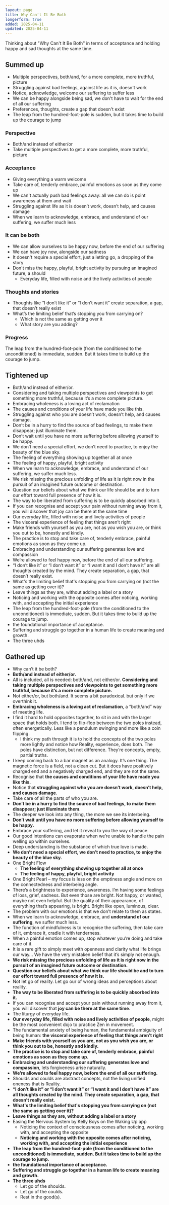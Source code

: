 ```yaml
---
layout: page
title: Why Can't It Be Both
longerform: true
added: 2025-04-11
updated: 2025-04-11
---
```


Thinking about "Why Can't It Be Both" in terms of acceptance and holding happy and sad thoughts at the same time.

## Summed up

- Multiple perspectives, both/and, for a more complete, more truthful, picture
- Struggling against bad feelings, against life as it is, doesn't work
- Notice, acknowledge, welcome our suffering to suffer less
- We can be happy alongside being sad, we don't have to wait for the end of all our suffering
- Preferences, thoughts, create a gap that doesn't exist
- The leap from the hundred-foot-pole is sudden, but it takes time to build up the courage to jump

### Perspective

- Both/and instead of either/or
- Take multiple perspectives to get a more complete, more truthful, picture

### Acceptance

- Giving everything a warm welcome
- Take care of, tenderly embrace, painful emotions as soon as they come up
- We can't actually push bad feelings away: all we can do is point awareness at them and wait
- Struggling against life as it is doesn’t work, doesn’t help, and causes damage
- When we learn to acknowledge, embrace, and understand of our suffering, we suffer much less

### It can be both

- We can allow ourselves to be happy now, before the end of our suffering
- We can have joy now, alongside our sadness
- It doesn't require a special effort, just a letting go, a dropping of the story
- Don't miss the happy, playful, bright activity by pursuing an imagined future, a should
    - Everyday life, filled with noise and the lively activities of people

### Thoughts and stories

- Thoughts like “I don’t like it” or “I don’t want it” create separation, a gap, that doesn’t really exist
- What’s the limiting belief that’s stopping you from carrying on?
    - Which is not the same as getting over it
    - What story are you adding?

### Progress

The leap from the hundred-foot-pole (from the conditioned to the unconditioned) is immediate, sudden. But it takes time to build up the courage to jump.    

## Tightened up

- Both/and instead of either/or.
- Considering and taking multiple perspectives and viewpoints to get something more truthful, because it’s a more complete picture.
- Embracing wholeness is a loving act of reclamation
- The causes and conditions of your life have made you like this.
- Struggling against who you are doesn’t work, doesn’t help, and causes damage.
- Don’t be in a hurry to find the source of bad feelings, to make them disappear; just illuminate them.
- Don’t wait until you have no more suffering before allowing yourself to be happy.
- We don’t need a special effort, we don’t need to practice, to enjoy the beauty of the blue sky.
- The feeling of everything showing up together all at once
- The feeling of happy, playful, bright activity
- When we learn to acknowledge, embrace, and understand of our suffering, we suffer much less.
- We risk missing the precious unfolding of life as it is right now in the pursuit of an imagined future outcome or destination.
- Question our beliefs about what we think our life should be and to turn our effort toward full presence of how it is.
- The way to be liberated from suffering is to be quickly absorbed into it.
- If you can recognise and accept your pain without running away from it, you will discover that joy can be there at the same time
- Our everyday life, filled with noise and lively activities of people
- The visceral experience of feeling that things aren’t right 
- Make friends with yourself as you are, not as you wish you are, or think you out to be, honestly and kindly.
- The practice is to stop and take care of, tenderly embrace, painful emotions as soon as they come up.
- Embracing and understanding our suffering generates love and compassion
- We’re allowed to feel happy now, before the end of all our suffering.
- “I don’t like it” or “I don’t want it” or “I want it and I don’t have it” are all thoughts created by the mind. They create separation, a gap, that doesn’t really exist.
- What's the limiting belief that's stopping you from carrying on (not the same as getting over it)?
- Leave things as they are, without adding a label or a story
- Noticing and working with the opposite comes after noticing, working with, and accepting the initial experience
- The leap from the hundred-foot-pole (from the conditioned to the unconditioned) is immediate, sudden. But it takes time to build up the courage to jump.
- the foundational importance of acceptance.
- Suffering and struggle go together in a human life to create meaning and growth.
- The three uhds

## Gathered up

- Why can’t it be both?
- **Both/and instead of either/or.**
- All is included, all is needed: both/and, not either/or. **Considering and taking multiple perspectives and viewpoints to get something more truthful, because it’s a more complete picture.**
- Not either/or, but both/and. It seems a bit paradoxical. but only if we overthink it.
- **Embracing wholeness is a loving act of reclamation**, a “both/and” way of meeting life.
- I find it hard to hold opposites together, to sit in and with the larger space that holds both. I tend to flip-flop between the two poles instead, often energetically. Less like a pendulum swinging and more like a coin flipping.
    - I think my path through it is to hold the concepts of the two poles more lightly and notice how Reality, experience, does both. The poles have distinction, but not difference. They’re concepts, empty, partial truths.
- I keep coming back to a bar magnet as an analogy. It’s one thing. The magnetic force is a field, not a clean cut. But it does have positively charged end and a negatively charged end, and they are not the same.
- Recognise that **the causes and conditions of your life have made you like this.**
- Notice that **struggling against who you are doesn’t work, doesn’t help, and causes damage**.
- Take care of all the parts of who you are.
- **Don’t be in a hurry to find the source of bad feelings, to make them disappear; just illuminate them**.
- The deeper we look into any thing, the more we see its interbeing.
- **Don’t wait until you have no more suffering before allowing yourself to be happy.**
- Embrace your suffering, and let it reveal to you the way of peace.
- Our good intentions can evaporate when we’re unable to handle the pain welling up within ourselves.
- Deep understanding is the substance of which true love is made.
- **We don’t need a special effort, we don’t need to practice, to enjoy the beauty of the blue sky.**
- One Bright Flow
    - **The feeling of everything showing up together all at once**
    - **The feeling of happy, playful, bright activity**
- One Bright Pearl – my focus is less on the emptiness angle and more on the connectedness and interbeing angle.
- There’s a brightness to experience, awareness. I’m having some feelings of loss, grief, sadness. But even those are bright. Not happy, or wanted, maybe not even helpful. But the quality of their appearance, of everything that’s appearing, is bright. Bright like open, luminous, clear.
- The problem with our emotions is that we don’t relate to them as states.
- When we learn to acknowledge, embrace, and **understand of our suffering**, we suffer much less.
- The function of mindfulness is to recognise the suffering, then take care of it, embrace it, cradle it with tenderness.
- When a painful emotion comes up, stop whatever you’re doing and take care of it.
- It is a rare gift to simply meet with openness and clarity what life brings our way… We have the very mistaken belief that it’s simply not enough.
- **We risk missing the precious unfolding of life as it is right now in the pursuit of an imagined future outcome or destination.**
- **Question our beliefs about what we think our life should be and to turn our effort toward full presence of how it is.**
- Not let go of reality. Let go our of wrong ideas and perceptions about reality.
- **The way to be liberated from suffering is to be quickly absorbed into it.**
- If you can recognise and accept your pain without running away from it, you will discover that **joy can be there at the same time**.
- The liturgy of everyday life.
- **Our everyday life, filled with noise and lively activities of people**, might be the most convenient dojo to practice Zen in movement.
- The fundamental anxiety of being human, the fundamental ambiguity of being human: **the visceral experience of feeling that things aren’t right** 
- **Make friends with yourself as you are, not as you wish you are, or think you out to be, honestly and kindly.**
- **The practice is to stop and take care of, tenderly embrace, painful emotions as soon as they come up.**
- **Embracing and understanding our suffering generates love and compassion**, lets forgiveness arise naturally.
- **We’re allowed to feel happy now, before the end of all our suffering.**
- Shoulds and coulds are abstract concepts, not the living unified oneness that is Reality.
- **“I don’t like it” or “I don’t want it” or “I want it and I don’t have it” are all thoughts created by the mind. They create separation, a gap, that doesn’t really exist.**
- **What's the limiting belief that's stopping you from carrying on (not the same as getting over it)?**
- **Leave things as they are, without adding a label or a story**
- Easing the Nervous System by Kelly Boys on the Waking Up app
    - Noticing the context of consciousness comes after noticing, working with, and accepting the opposite
    - **Noticing and working with the opposite comes after noticing, working with, and accepting the initial experience**
- **The leap from the hundred-foot-pole (from the conditioned to the unconditioned) is immediate, sudden. But it takes time to build up the courage to jump.**
- **the foundational importance of acceptance.**
- **Suffering and struggle go together in a human life to create meaning and growth.**
- **The three uhds**
    - Let go of the shoulds.
    - Let go of the coulds.
    - Rest in the good(s).
